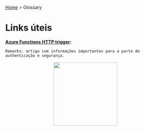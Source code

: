 [Home](https://deeployer.com/deeployer-patterns-and-practices/) > Glossary

# Links úteis

**[Azure Functions HTTP trigger](https://docs.microsoft.com/en-us/azure/azure-functions/functions-bindings-http-webhook-trigger?tabs=csharp):** 

```Remarks: artigo com informações importantes para a parte de authenticação e segurança. ```

<p align="center">
  <img width="200" height="200" src="https://deeployer.com/deeployer-patterns-and-practices/assets/images/deeployer-logo-hexagon-avatar.png">
</p>



